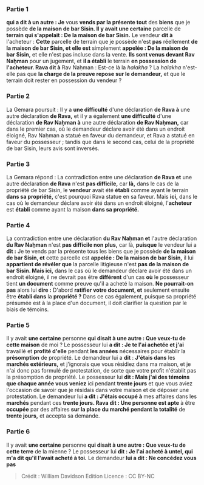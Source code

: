 
### Partie 1
<b>qui a dit à un autre : Je</b> vous <b>vends par la présente tout</b> des <b>biens</b> que je possède <b>de la maison de bar Sisin. Il y avait une certaine</b> parcelle de <b>terrain qui s'appelait : De la maison de bar Sisin.</b> Le vendeur <b>dit à</b> l'acheteur : <b>Cette</b> parcelle de terrain que je possède n'est <b>pas</b> réellement <b>de la maison de bar Sisin, et elle est</b> simplement <b>appelée : De la maison de bar Sisin,</b> et elle n'est pas incluse dans la vente. <b>Ils sont venus devant Rav Naḥman</b> pour un jugement, et <b>il a établi</b> le terrain <b>en possession de l'acheteur. Rava dit à</b> Rav Naḥman : Est-ce là la <i>halakha</i> ? </b> La <i>halakha</i> n'est-elle pas que <b>la charge de la preuve repose sur le demandeur,</b> et que le terrain doit rester en possession du vendeur ?

### Partie 2
La Gemara poursuit : Il y a <b>une difficulté</b> d'une déclaration <b>de Rava à</b> une autre déclaration <b>de Rava,</b> et il y a également <b>une difficulté</b> d'une déclaration <b>de Rav Naḥman à</b> une autre déclaration <b>de Rav Naḥman,</b> car dans le premier cas, où le demandeur déclare avoir été dans un endroit éloigné, Rav Naḥman a statué en faveur du demandeur, et Rava a statué en faveur du possesseur ; tandis que dans le second cas, celui de la propriété de bar Sisin, leurs avis sont inversés.

### Partie 3
La Gemara répond : La contradiction entre une déclaration <b>de Rava et</b> une autre déclaration <b>de Rava</b> n'est <b>pas difficile,</b> car <b>là,</b> dans le cas de la propriété de bar Sisin, le <b>vendeur</b> avait été <b>établi</b> comme ayant le terrain <b>dans sa propriété,</b> c'est pourquoi Rava statue en sa faveur. Mais <b>ici,</b> dans le cas où le demandeur déclare avoir été dans un endroit éloigné, l'<b>acheteur</b> est <b>établi</b> comme ayant la maison <b>dans sa propriété.</b>

### Partie 4
La contradiction entre une déclaration <b>du Rav Naḥman et</b> l'autre déclaration <b>du Rav Naḥman</b> n'est <b>pas difficile non plus,</b> car là, <b>puisque</b> le vendeur lui a <b>dit :</b> Je te vends par la présente tous les biens que je possède <b>de la maison de bar Sisin, et</b> cette parcelle est <b>appelée : De la maison de bar Sisin,</b> il lui <b>appartient de révéler que</b> la parcelle litigieuse n'est <b>pas de la maison de bar Sisin. Mais ici,</b> dans le cas où le demandeur déclare avoir été dans un endroit éloigné, il ne devrait pas être <b>différent</b> d'un cas <b>où</b> le possesseur tient <b>un document</b> comme preuve qu'il a acheté la maison. <b>Ne pourrait-on pas</b> alors lui <b>dire :</b> D'abord <b>ratifier votre document, et</b> seulement ensuite être <b>établi dans</b> la <b>propriété ?</b> Dans ce cas également, puisque sa propriété présumée est à la place d'un document, il doit clarifier la question par le biais de témoins.

### Partie 5
Il y avait <b>une certaine</b> personne <b>qui disait à une autre : Que veux-tu de cette maison</b> de moi ? Le possesseur lui <b>a dit : Je te l'ai achetée et j'ai</b> travaillé et <b>profité d'elle</b> pendant <b>les années</b> nécessaires pour établir la <b>présomption</b> de propriété. Le demandeur lui a <b>dit</b> : <b>J'étais dans</b> les <b>marchés extérieurs,</b> et j'ignorais que vous résidiez dans ma maison, et je n'ai donc pas formulé de protestation, de sorte que votre profit n'établit pas la présomption de propriété. Le possesseur lui <b>dit : Mais j'ai des témoins que chaque année vous veniez</b> ici pendant <b>trente jours</b> et que vous aviez l'occasion de savoir que je résidais dans votre maison et de déposer une protestation. Le demandeur lui <b>a dit : J'étais occupé à</b> mes affaires dans les <b>marchés</b> pendant ces <b>trente jours. Rava dit : Une personne est apte</b> à être <b>occupée</b> par des affaires <b>sur la place du marché pendant la totalité</b> de <b>trente jours,</b> et accepta sa demande.

### Partie 6
Il y avait <b>une certaine</b> personne <b>qui disait à une autre : Que veux-tu de cette terre</b> de la mienne ? Le possesseur lui <b>dit : Je l'ai acheté à untel, qui m'a dit qu'il l'avait acheté à toi.</b> Le demandeur <b>lui a dit : Ne concédez vous pas</b>

>Crédit : William Davidson Edition
>Licence : CC BY-NC